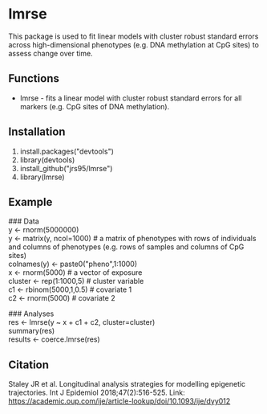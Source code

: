 # lmrse
This package is used to fit linear models with cluster robust standard errors across high-dimensional phenotypes (e.g. DNA methylation at CpG sites) to assess change over time. 

## Functions
* lmrse - fits a linear model with cluster robust standard errors for all markers (e.g. CpG sites of DNA methylation). 

## Installation
1. install.packages("devtools")
2. library(devtools) 
3. install_github("jrs95/lmrse")
4. library(lmrse)

## Example
\#\#\# Data  
y <- rnorm(5000000)  
y <- matrix(y, ncol=1000) # a matrix of phenotypes with rows of individuals and columns of phenotypes (e.g. rows of samples and columns of CpG sites)   
colnames(y) <- paste0("pheno",1:1000)  
x <- rnorm(5000) # a vector of exposure   
cluster <- rep(1:1000,5) # cluster variable   
c1 <- rbinom(5000,1,0.5) # covariate 1  
c2 <- rnorm(5000) # covariate 2    

\#\#\# Analyses  
res <- lmrse(y ~ x + c1 + c2, cluster=cluster)  
summary(res)  
results <- coerce.lmrse(res)

## Citation
Staley JR et al. Longitudinal analysis strategies for modelling epigenetic trajectories. Int J Epidemiol 2018;47(2):516-525. Link: https://academic.oup.com/ije/article-lookup/doi/10.1093/ije/dyy012
